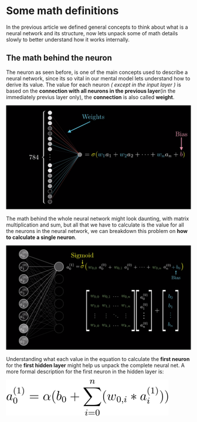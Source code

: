 # Some math definitions
In the previous article we defined general concepts to think about what is a neural network and its structure, now lets unpack some of math details slowly to better understand how it works internally.

## The math behind the neuron 
The neuron as seen before, is one of the main concepts used to describe a neural network, since its so vital in our mental model lets understand how to derive its value. The value for each neuron _( except in the input layer )_ is based on the **connection with all neurons in the previous layer**(in the immediately previus layer only), the **connection** is also called **weight**.

![neural network equation](neuron-math.png)

The math behind the whole neural network might look daunting, with matrix multiplication and sum, but all that we have to calculate is the value for all the neurons in the neural network, we can breakdown this problem on **how to calculate a single neuron**.

![neural network equation](neuralnet-equation.png)

Understanding what each value in the equation to calculate the **first neuron** for the **first hidden layer** might help us unpack the complete neural net.
A more formal description for the first neuron in the hidden layer is:

![neural network equation](equation-first-neuron.svg)








